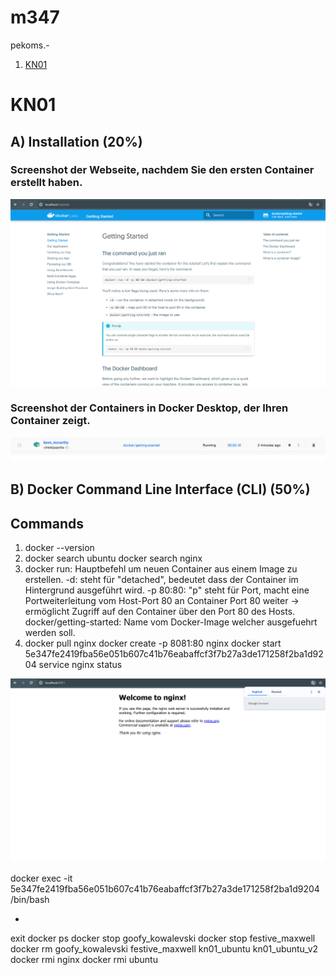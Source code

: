 # m347
pekoms.-

1. [KN01](#kn01)

# KN01
## A) Installation (20%)
### Screenshot der Webseite, nachdem Sie den ersten Container erstellt haben.
<img src="KN01_A01.png" alt="CPU with fewer Cores than Gast-System" width="800">

### Screenshot der Containers in Docker Desktop, der Ihren Container zeigt.
<img src="KN01_A02.png" alt="CPU with too many Cores as Gast-System" width="800">

## B) Docker Command Line Interface (CLI) (50%)
## Commands
1. docker --version
2. docker search ubuntu
   docker search nginx
3. docker run: Hauptbefehl um neuen Container aus einem Image zu erstellen.
   -d: steht für "detached", bedeutet dass der Container im Hintergrund ausgeführt wird.
   -p 80:80: "p" steht für Port, macht eine Portweiterleitung vom Host-Port 80 an Container Port 80 weiter -> ermöglicht Zugriff auf den Container über den Port 80 des Hosts.
   docker/getting-started: Name vom Docker-Image welcher ausgefuehrt werden soll.
4. docker pull nginx
   docker create -p 8081:80 nginx
   docker start 5e347fe2419fba56e051b607c41b76eabaffcf3f7b27a3de171258f2ba1d9204
   service nginx status
<img src="KN01_B04.png" alt="CPU with too many Cores as Gast-System" width="800">






   docker exec -it 5e347fe2419fba56e051b607c41b76eabaffcf3f7b27a3de171258f2ba1d9204 /bin/bash

 - 
exit
docker ps
docker stop goofy_kowalevski
docker stop festive_maxwell
docker rm goofy_kowalevski festive_maxwell kn01_ubuntu kn01_ubuntu_v2
docker rmi nginx
docker rmi ubuntu

